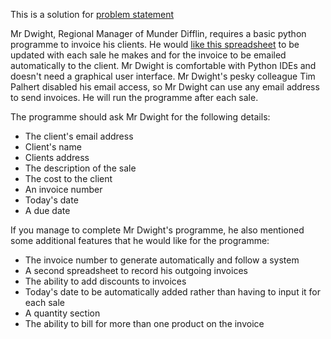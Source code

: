 This is a solution for [problem statement](https://www.reddit.com/r/learnpython/comments/l8nabp/munder_difflin_needs_a_newly_selftaught_python/)

Mr Dwight, Regional Manager of Munder Difflin, requires a basic python programme to invoice his clients. He would [like this spreadsheet](https://drive.google.com/file/d/1zYnLnRcNpQFNnFm0QX3-crg1veM0JX4m/view?usp=sharing) to be updated with each sale he makes and for the invoice to be emailed automatically to the client. Mr Dwight is comfortable with Python IDEs and doesn't need a graphical user interface. Mr Dwight's pesky colleague Tim Palhert disabled his email access, so Mr Dwight can use any email address to send invoices. He will run the programme after each sale.

The programme should ask Mr Dwight for the following details:
- The client's email address
- Client's name
- Clients address
- The description of the sale
- The cost to the client
- An invoice number
- Today's date
- A due date


If you manage to complete Mr Dwight's programme, he also mentioned some additional features that he would like for the programme:
- The invoice number to generate automatically and follow a system
- A second spreadsheet to record his outgoing invoices
- The ability to add discounts to invoices
- Today's date to be automatically added rather than having to input it for each sale
- A quantity section
- The ability to bill for more than one product on the invoice
